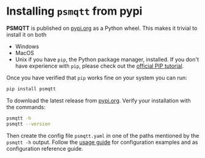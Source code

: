 # Installing `psmqtt` from pypi

**PSMQTT** is published on [pypi.org](https://pypi.org/project/psmqtt/) as a Python wheel.
This makes it trivial to install it on both
* Windows
* MacOS
* Unix
if you have `pip`, the Python package manager, installed.
If you don't have experience with `pip`, please check out the [official PIP tutorial](https://packaging.python.org/en/latest/tutorials/installing-packages/).

Once you have verified that `pip` works fine on your system you can run:

```sh
pip install psmqtt
```

To download the latest release from [pypi.org](https://pypi.org/project/psmqtt/).
Verify your installation with the commands:

```sh
psmqtt -h
psmqtt --version
```

Then create the config file `psmqtt.yaml` in one of the paths mentioned by the `psmqtt -h` output.
Follow the [usage guide](usage.md) for configuration examples and as configuration reference guide.
